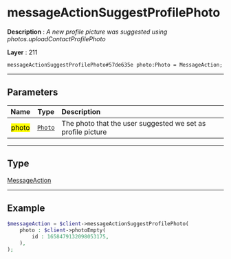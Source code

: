 # messageActionSuggestProfilePhoto

**Description** : *A new profile picture was suggested using photos.uploadContactProfilePhoto*

**Layer** : 211

```tl
messageActionSuggestProfilePhoto#57de635e photo:Photo = MessageAction;
```

---

## Parameters

| Name | Type | Description |
| :---: | :---: | :--- |
| <mark>photo</mark> | [`Photo`](type/Photo) | The photo that the user suggested we set as profile picture |

---

## Type

[MessageAction](type/MessageAction)

---

## Example

```php
$messageAction = $client->messageActionSuggestProfilePhoto(
	photo : $client->photoEmpty(
		id : 1658479132098053175,
	),
);
```